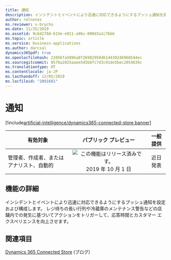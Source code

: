 ```yaml
---
title: 通知
description: インシデントとイベントにより迅速に対応できるようにするプッシュ通知を設定および構成します。 レジ待ちの長い行列や冷蔵庫のメンテナンス警告などの店舗内での発生に基づいてアクションをトリガーして、応答時間を改善し、カスタマー エクスペリエンスを向上させます。
author: relnotes
ms.reviewer: v-brycho
ms.date: 11/25/2019
ms.assetid: 9c64278d-615e-e911-a96c-000d3a1c7bbb
ms.topic: article
ms.service: business-applications
ms.author: darcsal
dynamics365pdf: true
ms.openlocfilehash: 22856fa5896a8f26982950d614439246968544ec
ms.sourcegitcommit: 8576a2025aaee545bbfc7d3c91de5bec2054639c
ms.translationtype: HT
ms.contentlocale: ja-JP
ms.lasthandoff: 12/05/2019
ms.locfileid: "2891681"
---
```

# <a name="notifications"></a>通知
[!include[artificial-intelligence/dynamics365-connected-store banner](../includes/artificial-intelligence/dynamics365-connected-store.md)]

| 有効対象    |  パブリック プレビュー | 一般提供 | 
| ---------- | :----------: |:----------: |
|管理者、作成者、またはアナリスト、自動的|![この機能はリリース済みです。](/dynamics365-release-plan/media/green-checkmark.png "この機能はリリース済みです。") 2019 年 10 月 1 日| 近日発表|






## <a name="feature-details"></a>機能の詳細
<!--feature detail start -->
インシデントとイベントにより迅速に対応できるようにするプッシュ通知を設定および構成します。 レジ待ちの長い行列や冷蔵庫のメンテナンス警告などの店舗内での発生に基づいてアクションをトリガーして、応答時間とカスタマー エクスペリエンスを向上させます。 
<!--feature detail end -->










## <a name="see-also"></a>関連項目

[Dynamics 365 Connected Store](https://community.dynamics.com/365/connectedstore/) (ブログ)
